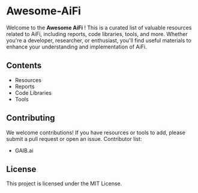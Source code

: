 # Awesome-AiFi
Welcome to the **Awesome AiFi** ! This is a curated list of valuable resources related to AiFi, including reports, code libraries, tools, and more. Whether you're a developer, researcher, or enthusiast, you'll find useful materials to enhance your understanding and implementation of AiFi.

## Contents
- Resources
- Reports
- Code Libraries
- Tools

## Contributing
We welcome contributions! If you have resources or tools to add, please submit a pull request or open an issue.
Contributor list:
- GAIB.ai

## License
This project is licensed under the MIT License.
